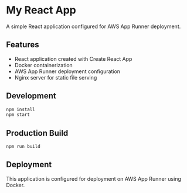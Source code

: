 # My React App

A simple React application configured for AWS App Runner deployment.

## Features

- React application created with Create React App
- Docker containerization
- AWS App Runner deployment configuration
- Nginx server for static file serving

## Development

```bash
npm install
npm start
```

## Production Build

```bash
npm run build
```

## Deployment

This application is configured for deployment on AWS App Runner using Docker.
